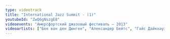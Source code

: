 ```yaml
---
type: videotrack
title: "International Jazz Summit - (1)"
youtubeId: "ZwQ6gNszgE8"
videoevents: "Амерсфортский джазовый фестиваль — 2013"
videoartists: ["Бен ван ден Дюнген", "Александер Бейтс", "Гайс Дайкхаузен", "Coh Mr. Saxman", "Питер Бейтс", "Карен Деврооп", "Франс ван Гейст"]
---
```

